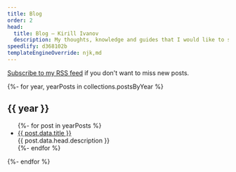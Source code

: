 ```yaml
---
title: Blog
order: 2
head:
  title: Blog – Kirill Ivanov
  description: My thoughts, knowledge and guides that I would like to share.
speedlify: d368102b
templateEngineOverride: njk,md
---
```


[Subscribe to my RSS feed](/feed.xml) if you don't want to miss new posts.

{%- for year, yearPosts in collections.postsByYear %}

  <h2>{{ year }}</h2>
  <ul class="postsList">
    {%- for post in yearPosts %}
      <li>
        <div>
          <a href="{{post.url}}">
          {{ post.data.title }}
          </a>
          <div class="postsList__description">{{ post.data.head.description }}</div>
        </div>
      </li>
    {%- endfor %}
  </ul>
{%- endfor %}
